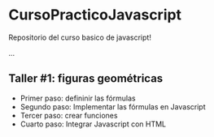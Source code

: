 # CursoPracticoJavascript
Repositorio del curso basico de javascript!

...

## Taller #1: figuras geométricas

- Primer paso: defininir las fórmulas
- Segundo paso: Implementar las fórmulas en Javascript
- Tercer paso: crear funciones
- Cuarto paso: Integrar Javascript con HTML
